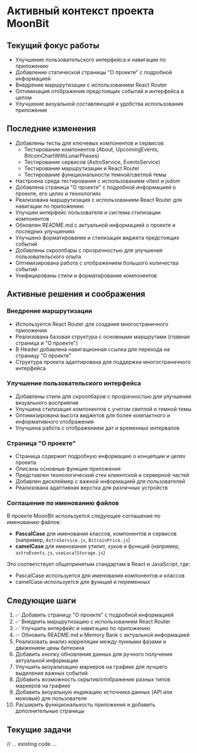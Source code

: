 # Активный контекст проекта MoonBit

## Текущий фокус работы

- Улучшение пользовательского интерфейса и навигации по приложению
- Добавление статической страницы "О проекте" с подробной информацией
- Внедрение маршрутизации с использованием React Router
- Оптимизация отображения предстоящих событий и интерфейса в целом
- Улучшение визуальной составляющей и удобства использования приложения

## Последние изменения

- Добавлены тесты для ключевых компонентов и сервисов:
  - Тестирование компонентов (About, UpcomingEvents, BitcoinChartWithLunarPhases)
  - Тестирование сервисов (AstroService, EventsService)
  - Тестирование маршрутизации и React Router
  - Тестирование функциональности темной/светлой темы
- Настроена среда тестирования с использованием vitest и jsdom
- Добавлена страница "О проекте" с подробной информацией о проекте, его целях и технологиях
- Реализована маршрутизация с использованием React Router для навигации по приложению
- Улучшен интерфейс пользователя и система стилизации компонентов
- Обновлен README.md с актуальной информацией о проекте и последних улучшениях
- Улучшено форматирование и стилизация виджета предстоящих событий
- Добавлены скроллбары с прозрачностью для улучшения пользовательского опыта
- Оптимизирована работа с отображением большого количества событий
- Унифицированы стили и форматирование компонентов

## Активные решения и соображения

### Внедрение маршрутизации

- Используется React Router для создания многостраничного приложения
- Реализована базовая структура с основными маршрутами (главная страница и "О проекте")
- В Header добавлена навигационная ссылка для перехода на страницу "О проекте"
- Структура проекта адаптирована для поддержки многостраничного интерфейса

### Улучшение пользовательского интерфейса

- Добавлены стили для скроллбаров с прозрачностью для улучшения визуального восприятия
- Улучшена стилизация компонентов с учетом светлой и темной темы
- Оптимизирована высота виджетов для более компактного и информативного отображения
- Улучшена работа с отображением дат и временных интервалов

### Страница "О проекте"

- Страница содержит подробную информацию о концепции и целях проекта
- Описаны основные функции приложения
- Представлен технологический стек клиентской и серверной частей
- Добавлен дисклеймер с важной информацией для пользователей
- Реализована адаптивная верстка для различных устройств

### Соглашение по именованию файлов

В проекте MoonBit используется следующее соглашение по именованию файлов:

- **PascalCase** для именования классов, компонентов и сервисов (например, `AstroService.js`, `BitcoinPrice.js`)
- **camelCase** для именования утилит, хуков и функций (например, `astroEvents.js`, `useLocalStorage.js`)

Это соответствует общепринятым стандартам в React и JavaScript, где:
- PascalCase используется для именования компонентов и классов
- camelCase используется для функций и переменных

## Следующие шаги

1. ✅ Добавить страницу "О проекте" с подробной информацией
2. ✅ Внедрить маршрутизацию с использованием React Router
3. ✅ Улучшить интерфейс и навигацию по приложению
4. ✅ Обновить README.md и Memory Bank с актуальной информацией
5. Реализовать анализ корреляции между лунными фазами и движением цены биткоина
6. Добавить кнопку обновления данных для ручного получения актуальной информации
7. Улучшить визуализацию маркеров на графике для лучшего выделения важных событий
8. Добавить возможность скрытия/отображения разных типов маркеров на графике
9. Добавить визуальную индикацию источника данных (API или моковые) для пользователя
10. Расширить функциональность приложения и добавить дополнительные страницы

## Текущие задачи

// ... existing code ...
